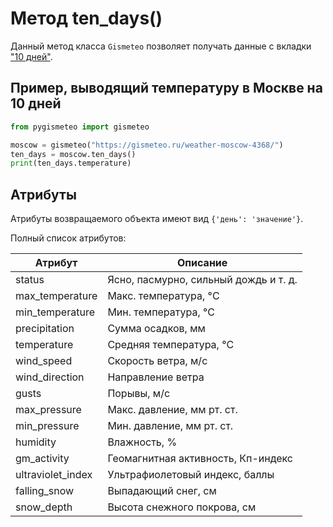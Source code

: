 # Метод ten_days()

Данный метод класса `Gismeteo` позволяет получать данные с вкладки ["10 дней"](https://gismeteo.ru/weather-moscow-4368/10-days/).

## Пример, выводящий температуру в Москве на 10 дней

```python
from pygismeteo import gismeteo

moscow = gismeteo("https://gismeteo.ru/weather-moscow-4368/")
ten_days = moscow.ten_days()
print(ten_days.temperature)
```

## Атрибуты

Атрибуты возвращаемого объекта имеют вид `{'день': 'значение'}`.

Полный список атрибутов:

| Атрибут           | Описание                              |
| ----------------- | ------------------------------------- |
| status            | Ясно, пасмурно, сильный дождь и т. д. |
| max_temperature   | Макс. температура, °C                 |
| min_temperature   | Мин. температура, °C                  |
| precipitation     | Сумма осадков, мм                     |
| temperature       | Средняя температура, °C               |
| wind_speed        | Скорость ветра, м/с                   |
| wind_direction    | Направление ветра                     |
| gusts             | Порывы, м/с                           |
| max_pressure      | Макс. давление, мм рт. ст.            |
| min_pressure      | Мин. давление, мм рт. ст.             |
| humidity          | Влажность, %                          |
| gm_activity       | Геомагнитная активность, Кп-индекс    |
| ultraviolet_index | Ультрафиолетовый индекс, баллы        |
| falling_snow      | Выпадающий снег, см                   |
| snow_depth        | Высота снежного покрова, см           |
